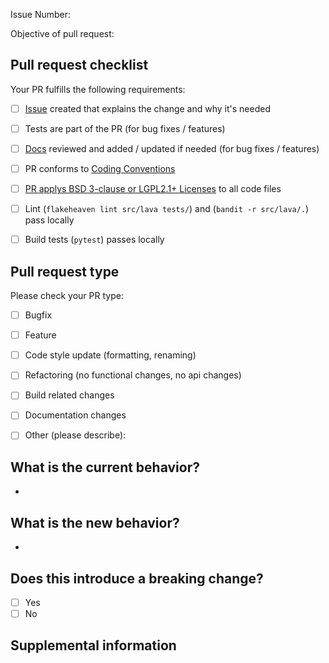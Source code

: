 <!-- For questions please refer to https://lava-nc.org/developer_guide.html#how-to-contribute-to-lava or ask in a comment below -->


<!-- All pull requests require an issue https://github.com/lava-nc/lava/issues -->

<!-- Insert issue here as "Issue Number: #XXXX", example "Issue Number: #19" -->
Issue Number: 

<!-- Insert one sentence pr objective here, can be copied from relevant issue. -->
Objective of pull request:

## Pull request checklist
<!--  (Mark with "x") -->
Your PR fulfills the following requirements:
  - [ ] [Issue](https://github.com/lava-nc/lava/issues) created that explains the change and why it's needed
  - [ ] Tests are part of the PR (for bug fixes / features)
  - [ ] [Docs](https://github.com/lava-nc/docs) reviewed and added / updated if needed (for bug fixes / features)
  - [ ] PR conforms to [Coding Conventions](https://lava-nc.org/developer_guide.html#coding-conventions)
  - [ ] [PR applys BSD 3-clause or LGPL2.1+ Licenses](https://lava-nc.org/developer_guide.html#add-a-license) to all code files
  - [ ] Lint (`flakeheaven lint src/lava tests/`) and (`bandit -r src/lava/.`) pass locally
  - [ ] Build tests (`pytest`) passes locally


## Pull request type

<!-- Please do not submit updates to dependencies unless it fixes an issue. --> 

<!-- Please limit your pull request to one type, submit multiple pull requests if needed. --> 

Please check your PR type:
<!--  (Mark one with "x") remove not chosen below -->

  - [ ] Bugfix
  - [ ] Feature
  - [ ] Code style update (formatting, renaming)
  - [ ] Refactoring (no functional changes, no api changes)
  - [ ] Build related changes
  - [ ] Documentation changes
  - [ ] Other (please describe): 


## What is the current behavior?
<!-- Please describe the current behavior that you are modifying, can be copied from relevant issue. -->
-

## What is the new behavior?
<!-- Please describe the new behavior, can be copied from relevant issue. -->
-

## Does this introduce a breaking change?
<!--  (Mark one with "x") remove not chosen below -->

  - [ ] Yes
  - [ ] No

<!-- If this introduces a breaking change, please describe the impact and migration path for existing applications below. -->


## Supplemental information

<!-- Any other information that is important to this PR. -->
